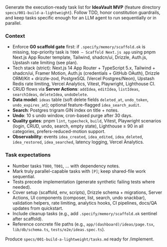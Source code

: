 Generate the execution-ready task list for **IdeaVault MVP** (feature directory `specs/001-build-a-lightweight`). Follow TDD, honor constitution guardrails, and keep tasks specific enough for an LLM agent to run sequentially or in parallel.

### Context
- Enforce **G0 scaffold gate** first: if `.specify/memory/scaffold.ok` is missing, top-priority task is `T000 – Scaffold Next.js app` using pnpm Next.js App Router template, Tailwind, shadcn/ui, Drizzle, Auth.js, Upstash rate limiting (see plan).
- Tech stack (strict): Next.js 14 App Router + TypeScript 5.x, Tailwind + shadcn/ui, Framer Motion, Auth.js (credentials + GitHub OAuth), Drizzle ORM/Kit + drizzle-zod, PostgreSQL (Vercel Postgres/Neon), Upstash Redis rate limiting, Vercel Analytics, Vitest, Playwright, Lighthouse CI.
- CRUD flows via **Server Actions**: `addIdea`, `editIdea`, `listIdeas`, `searchIdeas`, `deleteIdea`, `undoDelete`.
- **Data model**: `ideas` table (soft delete fields `deleted_at`, `undo_token`, `undo_expires_at`); optional feature-flagged `idea_search_audit`.
- **Search**: Postgres trigram GIN index on title + notes.
- **Undo**: 10 s undo window, cron-based purge after 30 days.
- **Quality gates**: pnpm `lint`, `typecheck`, `build`, Vitest, Playwright scenarios (login, CRUD, undo, search, empty state), Lighthouse ≥ 90 in all categories, prefers-reduced-motion support.
- **Observability**: events `idea_created`, `idea_edited`, `idea_deleted`, `idea_restored`, `idea_searched`, latency logging, Vercel Analytics.

### Task expectations
- Number tasks `T000`, `T001`, … with dependency notes.
- Mark truly parallel-capable tasks with `[P]`; keep shared-file work sequential.
- Tests precede implementation (generate synthetic failing tests where needed).
- Cover setup (scaffold, env, scripts), Drizzle schema + migrations, Server Actions, UI components (composer, list, search, undo snackbar), validation helpers, rate limiting, analytics hooks, CI pipelines, docs/QA updates from quickstart.
- Include cleanup tasks (e.g., add `.specify/memory/scaffold.ok` sentinel after scaffold).
- Reference concrete file paths (e.g., `app/(dashboard)/ideas/page.tsx`, `lib/db/schema.ts`, `tests/e2e/ideas.spec.ts`).

Produce `specs/001-build-a-lightweight/tasks.md` ready for /implement.
